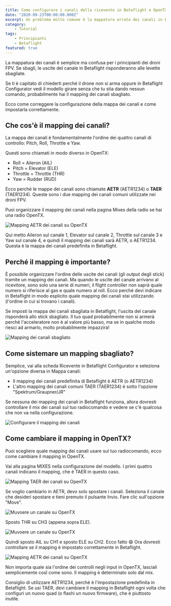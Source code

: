 ```yaml
---
title: Come configurare i canali della ricevente in Betaflight e OpenTX
date: "2020-09-23T00:00:00.000Z"
excerpt: Un problema molto comune è la mappatura errata dei canali in Betaflight. In questo tutorial vediamo cos'è e come funziona. Inoltre vediamo come mappare i canali in modo corretto sia in Betaflight che in OpenTX.
category:
    - Tutorial
tags: 
    - Principianti
    - Betaflight
featured: true
---
```


La mappatura dei canali è semplice ma confusa per i principianti dei droni FPV. Se sbagli, le uscite del canale in Betaflight risponderanno alle levette sbagliate. 

Se ti è capitato di chiederti perché il drone non si arma oppure in Betaflight Configurator vedi il modello girare senza che tu stia dando nessun comando, probabilmente hai il mapping dei canali sbagliato.

Ecco come correggere la configurazione della mappa dei canali e come impostarla correttamente.


## Che cos'è il mapping dei canali?
La mappa dei canali è fondamentalmente l'ordine dei quattro canali di controllo: Pitch, Roll, Throttle e Yaw.

Questi sono chiamati in modo diverso in OpenTX:

- Roll = Aileron (AIL)
- Pitch = Elevator (ELE)
- Throttle = Throttle (THR)
- Yaw = Rudder (RUD)

Ecco perché le mappe dei canali sono chiamate **AETR** (AETR1234) o **TAER** (TAER1234). Queste sono i due mapping dei canali comuni utilizzate nei droni FPV.

Puoi organizzare il mapping dei canali nella pagina Mixes della radio se hai una radio OpenTX.

![Mapping AETR dei canali su OpenTX](/images/mapping-canali-betaflight-opentx/aetr.jpg)

Qui metto Aileron sul canale 1, Elevator sul canale 2, Throttle sul canale 3 e Yaw sul canale 4, e quindi il mapping dei canali sarà AETR, o AETR1234. Questa è la mappa dei canali predefinita in Betaflight.


## Perché il mapping è importante?
È possibile organizzare l'ordine delle uscite dei canali (gli output degli stick) tramite un mapping dei canali. Ma quando le uscite del canale arrivano al ricevitore, sono solo una serie di numeri, il flight controller non saprà quale numero si riferisce al gas e quale numero al roll. Ecco perché devi indicare in Betaflight in modo esplicito quale mapping dei canali stai utilizzando (l'ordine in cui si trovano i canali).


Se imposti la mappa dei canali sbagliata in Betalfight, l'uscita del canale risponderà allo stick sbagliato. Il tuo quad probabilmente non si armerà perché l'acceleratore non è al valore più basso, ma se in qualche modo riesci ad armarlo, molto probabilmente impazzirà! 

![Mapping dei canali sbagliato](/images/mapping-canali-betaflight-opentx/wrong_mapping.png)


## Come sistemare un mapping sbagliato?
Semplice, vai alla scheda Ricevente in Betaflight Configurator e seleziona un'opzione diversa in Mappa canali:

- Il mapping dei canali predefinita di Betaflight è AETR (o AETR1234)
- L'altro mapping dei canali comuni TAER (TAER1234) è sotto l'opzione "Spektrum/Graupner/JR"

Se nessuna dei mapping dei canali in Betaflight funziona, allora dovresti controllare il mix dei canali sul tuo radiocomando e vedere se c'è qualcosa che non va nella configurazione.

![Configurare il mapping dei canali](/images/mapping-canali-betaflight-opentx/mapping.png)

## Come cambiare il mapping in OpenTX?
Puoi scegliere quale mapping dei canali usare sul tuo radiocomando, ecco come cambiare il mapping in OpenTX.

Vai alla pagina MIXES nella configurazione del modello. I primi quattro canali indicano il mapping, che è TAER in questo caso.

![Mapping TAER dei canali su OpenTX](/images/mapping-canali-betaflight-opentx/taer.jpg)

Se voglio cambiarlo in AETR, devo solo spostare i canali. Seleziona il canale che desideri spostare e tieni premuto il pulsante Invio. Fare clic sull'opzione "Move".

![Muvoere un canale su OpenTX](/images/mapping-canali-betaflight-opentx/menu.jpg)

Sposto THR su CH3 (appena sopra ELE).

![Muvoere un canale su OpenTX](/images/mapping-canali-betaflight-opentx/move.jpg)

Quindi sposto AIL su CH1 e sposto ELE su CH2. 
Ecco fatto 😄 Ora dovresti controllare se il mapping è impostato correttamente in Betaflight.

![Mapping AETR dei canali su OpenTX](/images/mapping-canali-betaflight-opentx/aetr.jpg)

Non importa quale sia l'ordine dei controlli negli input in OpenTX, lasciali semplicemente cosî come sono. Il mapping è determinato solo dal mix.



Consiglio di utilizzare AETR1234, perché è l'impostazione predefinita in Betaflight. Se usi TAER, devi cambiare il mapping in Betaflight ogni volta che configuri un nuovo quad (o flashi un nuovo firmware), che è piuttosto inutile.